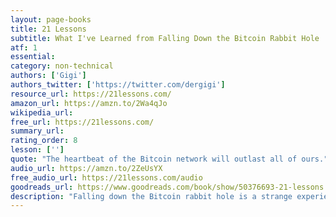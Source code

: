 ```yaml
---
layout: page-books
title: 21 Lessons
subtitle: What I've Learned from Falling Down the Bitcoin Rabbit Hole
atf: 1
essential: 
category: non-technical
authors: ['Gigi']
authors_twitter: ['https://twitter.com/dergigi']
resource_url: https://21lessons.com/
amazon_url: https://amzn.to/2Wa4qJo
wikipedia_url: 
free_url: https://21lessons.com/
summary_url: 
rating_order: 8
lesson: ['']
quote: "The heartbeat of the Bitcoin network will outlast all of ours."
audio_url: https://amzn.to/2ZeUsYX
free_audio_url: https://21lessons.com/audio
goodreads_url: https://www.goodreads.com/book/show/50376693-21-lessons
description: "Falling down the Bitcoin rabbit hole is a strange experience. Like many others, I feel like I have learned more in the last couple of years studying Bitcoin than I have during two decades of formal education. The following lessons are a distillation of what I’ve learned. Bitcoin is an inexhaustible teacher, which is why I do not claim that these lessons are all-encompassing or complete. They are a reflection of my personal journey down the rabbit hole. There are many more lessons to be learned, and every person will learn something different from entering the world of Bitcoin. I hope that you will find these lessons useful and that the process of learning them by reading won’t be as arduous and painful as learning them firsthand. "
---
```

